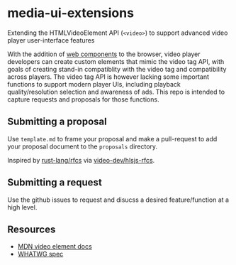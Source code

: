 # media-ui-extensions
Extending the HTMLVideoElement API (`<video>`) to support advanced video player user-interface features

With the addition of [web components](https://developer.mozilla.org/en-US/docs/Web/Web_Components) to the browser, video player developers can create custom elements that mimic the video tag API, with goals of creating stand-in compatiblity with the video tag and compatibility across players. The video tag API is however lacking some important functions to support modern player UIs, including playback quality/resolution selection and awareness of ads. This repo is intended to capture requests and proposals for those functions.

## Submitting a proposal
Use `template.md` to frame your proposal and make a pull-request to add your proposal document to the `proposals` directory.

Inspired by [rust-lang/rfcs](https://github.com/rust-lang/rfcs) via [video-dev/hlsjs-rfcs](https://github.com/video-dev/hlsjs-rfcs).

## Submitting a request
Use the github issues to request and disucss a desired feature/function at a high level.

## Resources
* [MDN video element docs](https://developer.mozilla.org/en-US/docs/Web/HTML/Element/video)
* [WHATWG spec](https://html.spec.whatwg.org/multipage/media.html#the-video-element)